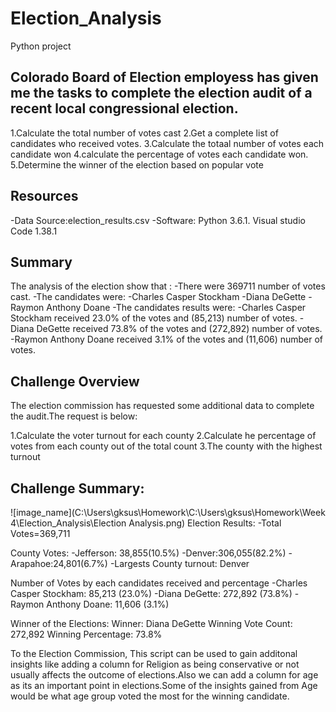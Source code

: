 # Election_Analysis

Python project

## Colorado Board of Election employess has given me the tasks to complete the election audit of a recent local congressional election.
1.Calculate the total number of votes cast
2.Get a complete list of candidates who received votes.
3.Calculate the totaal number of votes each candidate won
4.calculate the percentage of votes each candidate won.
5.Determine the winner of the election based on popular vote

## Resources
-Data Source:election_results.csv
-Software: Python 3.6.1. Visual studio Code 1.38.1

## Summary

The analysis of the election show that :
-There were 369711 number of votes cast.
 -The candidates were:
  -Charles Casper Stockham
  -Diana DeGette
  -Raymon Anthony Doane
-The candidates results were:
 -Charles Casper Stockham received 23.0% of the votes and (85,213) number of votes.
 -Diana DeGette received 73.8% of the votes and (272,892) number of votes.
 -Raymon Anthony Doane received 3.1% of the votes and (11,606) number of votes.
 ## Challenge Overview
The election commission has requested some additional data to complete the audit.The request is below:

1.Calculate the voter turnout for each county
2.Calculate he percentage of votes from each county out of the total count
3.The county with the highest turnout

 ## Challenge Summary:
 ![image_name](C:\Users\gksus\Homework\C:\Users\gksus\Homework\Week 4\Election_Analysis\Election Analysis.png)
Election Results:
-Total Votes=369,711

County Votes:
-Jefferson: 38,855(10.5%)
-Denver:306,055(82.2%)
-Arapahoe:24,801(6.7%)
-Largests County turnout: Denver

Number of Votes by each  candidates received and percentage
-Charles Casper Stockham: 85,213 (23.0%) 
-Diana DeGette:  272,892 (73.8%)
-Raymon Anthony Doane: 11,606 (3.1%) 

Winner of the Elections:
Winner: Diana DeGette
Winning Vote Count: 272,892
Winning Percentage: 73.8%

To the Election Commission,
This script can be used to gain additonal insights like adding a column for Religion as being conservative or not usually affects the outcome of elections.Also we can add a column for age as its an important point in elections.Some of the insights gained from Age would be what age group voted the most for the winning candidate.
 




